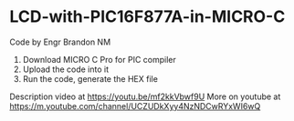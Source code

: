 # LCD-with-PIC16F877A-in-MICRO-C
Code by Engr Brandon NM
1) Download MICRO C Pro for PIC compiler
2) Upload the code into it
3) Run the code, generate the HEX file

Description video at https://youtu.be/mf2kkVbwf9U
More on youtube at https://m.youtube.com/channel/UCZUDkXyy4NzNDCwRYxWI6wQ

